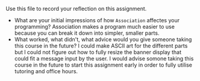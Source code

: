 Use this file to record your reflection on this assignment.

- What are your initial impressions of how `Association` affectes your programming?
Association makes a program much easier to use because you can break it down into simpler, smaller parts.
- What worked, what didn't, what advice would you give someone taking this course in the future?
I could make ASCII art for the different parts but I could not figure out how to fully resize the banner display that could fit a message input by the user. I would advise somone taking this course in the future to start this assignment early in order to fully utilise tutoring and office hours.
